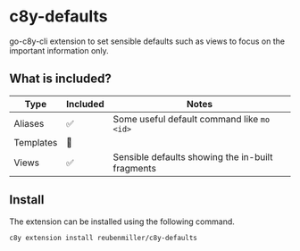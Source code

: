 # c8y-defaults

go-c8y-cli extension to set sensible defaults such as views to focus on the important information only.

## What is included?

|Type|Included|Notes|
|----|-----|-----|
|Aliases|✅|Some useful default command like `mo <id>`|
|Templates|🔲||
|Views|✅|Sensible defaults showing the in-built fragments|

## Install

The extension can be installed using the following command.

```sh
c8y extension install reubenmiller/c8y-defaults
```
